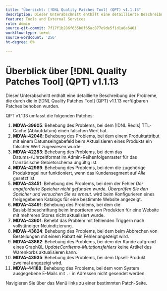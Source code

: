 ```yaml
---
title: "Übersicht: [!DNL Quality Patches Tool] (QPT) v1.1.13"
description: Dieser Unterabschnitt enthält eine detaillierte Beschreibung der Probleme, die durch die in [!DNL Quality Patches Tool]  (QPT) v1.1.13 verfügbaren Patches behoben wurden.
feature: Tools and External Services
role: Admin
source-git-commit: 7f17f1b286f635b8f65ac877e9de5f1d1a6a6461
workflow-type: tm+mt
source-wordcount: '256'
ht-degree: 0%

---
```


# Überblick über [!DNL Quality Patches Tool] (QPT) v1.1.13

Dieser Unterabschnitt enthält eine detaillierte Beschreibung der Probleme, die durch die in [!DNL Quality Patches Tool] (QPT) v1.1.13 verfügbaren Patches behoben wurden.

QPT v1.1.13 umfasst die folgenden Patches:

1. **MDVA-39605**: Behebung des Problems, bei dem [!DNL Redis] TTL-Cache (Ablaufdatum) einen falschen Wert hat.
1. **MDVA-42046**: Behebung des Problems, bei dem einem Produktattribut mit einem Datumseingabefeld beim Aktualisieren eines Produkts ein falscher Wert zugewiesen wurde.
1. **MDVA-42283**: Behebung des Problems, bei dem das Datums-/Uhrzeitformat im Admin-Reihenfolgenraster für das französische Gebietsschema ungültig ist.
1. **MDVA-42969**: Behebung des Problems, bei dem die zugehörige Produktregel nur funktioniert, wenn das Kundensegment auf *Alle* gesetzt ist.
1. **MDVA-43451**: Behebung des Problems, bei dem der Fehler *Der angeforderte Speicher nicht gefunden wurde. Überprüfen Sie den Speicher und versuchen Sie es erneut.* wird beim Konfigurieren eines freigegebenen Katalogs für eine bestimmte Website angezeigt.
1. **MDVA-43491**: Behebung des Problems, bei dem die Basisbildbeschriftung beim Importieren von Produkten für eine Website mit mehreren Stores nicht aktualisiert wurde.
1. **MDVA-43601**: Behebt das Problem mit fehlenden Triggern nach vollständiger Neuindizierung.
1. **MDVA-43824**: Behebung des Problems, bei dem beim Abbrechen von Bestellungen mit einem Rabatt ein Fehler angezeigt wird.
1. **MDVA-43862**: Behebung des Problems, bei dem der Kunde aufgrund eines GraphQL *UpdateCartItems-Mutationsfehlers* keine Artikel des Warenkorbs aktualisieren kann.
1. **MDVA-43935**: Behebung des Problems, bei dem Upsell-Produkt zweimal angezeigt wird.
1. **MDVA-44188**: Behebung des Problems, bei dem vom System ausgegebene E-Mails mit `.-` in Adressen nicht gesendet werden.

Navigieren Sie über das Menü links zu einer bestimmten Patch-Seite.
